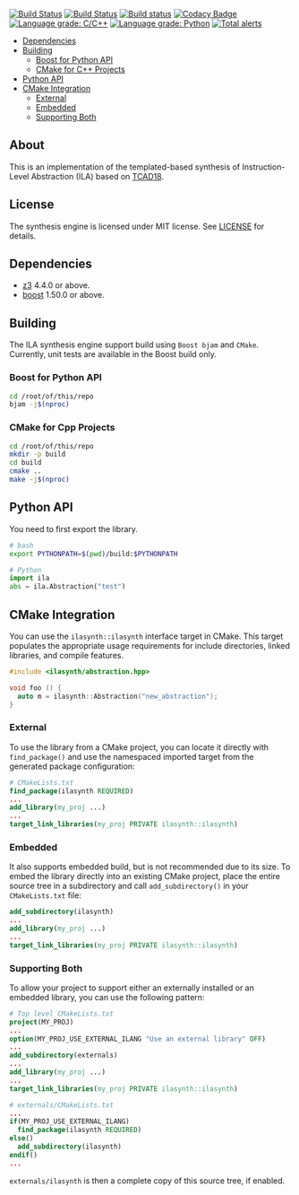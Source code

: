 [![Build Status](https://semaphoreci.com/api/v1/bo-yuan-huang/ila-synthesis-python/branches/master/shields_badge.svg)](https://semaphoreci.com/bo-yuan-huang/ila-synthesis-python)
[![Build Status](https://travis-ci.org/PrincetonUniversity/ILA-Synthesis-Engine.svg?branch=master)](https://travis-ci.org/PrincetonUniversity/ILA-Synthesis-Engine)
[![Build status](https://ci.appveyor.com/api/projects/status/6wigyt506lel7kep/branch/master?svg=true)](https://ci.appveyor.com/project/Bo-Yuan-Huang/ila-synthesis-engine/branch/master)
[![Codacy Badge](https://api.codacy.com/project/badge/Grade/e36f95e9ce45432ba515a996728fe6e5)](https://www.codacy.com/app/Bo-Yuan-Huang/ILA-Synthesis-Engine?utm_source=github.com&amp;utm_medium=referral&amp;utm_content=PrincetonUniversity/ILA-Synthesis-Engine&amp;utm_campaign=Badge_Grade)
[![Language grade: C/C++](https://img.shields.io/lgtm/grade/cpp/g/PrincetonUniversity/ILA-Synthesis-Engine.svg?logo=lgtm&logoWidth=18)](https://lgtm.com/projects/g/PrincetonUniversity/ILA-Synthesis-Engine/context:cpp)
[![Language grade: Python](https://img.shields.io/lgtm/grade/python/g/PrincetonUniversity/ILA-Synthesis-Engine.svg?logo=lgtm&logoWidth=18)](https://lgtm.com/projects/g/PrincetonUniversity/ILA-Synthesis-Engine/context:python)
[![Total alerts](https://img.shields.io/lgtm/alerts/g/PrincetonUniversity/ILA-Synthesis-Engine.svg?logo=lgtm&logoWidth=18)](https://lgtm.com/projects/g/PrincetonUniversity/ILA-Synthesis-Engine/alerts/)

- [Dependencies](#dependencies)
- [Building](#building)
  - [Boost for Python API](#boost-for-python-api)
  - [CMake for C++ Projects](#cmake-for-cpp-projects)
- [Python API](#python-api)
- [CMake Integration](#cmake-integration)
  - [External](#external)
  - [Embedded](#embedded)
  - [Supporting Both](#supporting-both)

## About 

This is an implementation of the templated-based synthesis of Instruction-Level Abstraction (ILA) based on [TCAD18](https://ieeexplore.ieee.org/document/8076885/). 

## License

The synthesis engine is licensed under MIT license. See [LICENSE](LICENSE) for details. 

## Dependencies 

- [z3](https://github.com/Z3Prover/z3) 4.4.0 or above.
- [boost](https://www.boost.org) 1.50.0 or above.

## Building

The ILA synthesis engine support build using `Boost bjam` and `CMake`.
Currently, unit tests are available in the Boost build only. 

### Boost for Python API

``` bash
cd /root/of/this/repo
bjam -j$(nproc)

```

### CMake for Cpp Projects

``` bash
cd /root/of/this/repo
mkdir -p build
cd build
cmake ..
make -j$(nproc)
```

## Python API

You need to first export the library. 

``` bash
# bash
export PYTHONPATH=$(pwd)/build:$PYTHONPATH
```

``` python
# Python 
import ila
abs = ila.Abstraction("test")
```

## CMake Integration
You can use the `ilasynth::ilasynth` interface target in CMake. 
This target populates the appropriate usage requirements for include directories, linked libraries, and compile features. 

``` c++
#include <ilasynth/abstraction.hpp>

void foo () {
  auto m = ilasynth::Abstraction("new_abstraction");
}
```

### External

To use the library from a CMake project, you can locate it directly with `find_package()` and use the namespaced imported target from the generated package configuration:

``` cmake
# CMakeLists.txt
find_package(ilasynth REQUIRED)
...
add_library(my_proj ...)
...
target_link_libraries(my_proj PRIVATE ilasynth::ilasynth)
```

### Embedded

It also supports embedded build, but is not recommended due to its size. 
To embed the library directly into an existing CMake project, place the entire source tree in a subdirectory and call `add_subdirectory()` in your `CMakeLists.txt` file:

``` cmake 
add_subdirectory(ilasynth)
...
add_library(my_proj ...)
...
target_link_libraries(my_proj PRIVATE ilasynth::ilasynth)
```

### Supporting Both

To allow your project to support either an externally installed or an embedded library, you can use the following pattern:

``` cmake
# Top level CMakeLists.txt
project(MY_PROJ)
...
option(MY_PROJ_USE_EXTERNAL_ILANG "Use an external library" OFF)
...
add_subdirectory(externals)
...
add_library(my_proj ...)
...
target_link_libraries(my_proj PRIVATE ilasynth::ilasynth)
```

``` cmake
# externals/CMakeLists.txt
...
if(MY_PROJ_USE_EXTERNAL_ILANG)
  find_package(ilasynth REQUIRED)
else()
  add_subdirectory(ilasynth)
endif()
...
```

`externals/ilasynth` is then a complete copy of this source tree, if enabled.
